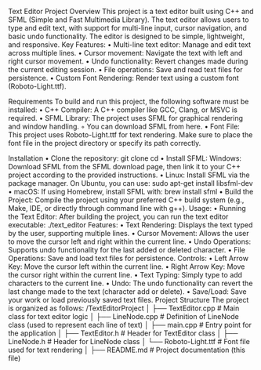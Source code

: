 Text Editor Project
Overview
This project is a text editor built using C++ and SFML (Simple and Fast Multimedia Library). The text editor allows users to type and edit text, with support for multi-line input, cursor navigation, and basic undo functionality. The editor is designed to be simple, lightweight, and responsive.
Key Features:
    • Multi-line text editor: Manage and edit text across multiple lines.
    • Cursor movement: Navigate the text with left and right cursor movement.
    • Undo functionality: Revert changes made during the current editing session.
    • File operations: Save and read text files for persistence.
    • Custom Font Rendering: Render text using a custom font (Roboto-Light.ttf).

Requirements
To build and run this project, the following software must be installed:
    • C++ Compiler: A C++ compiler like GCC, Clang, or MSVC is required.
    • SFML Library: The project uses SFML for graphical rendering and window handling.
        ◦ You can download SFML from here.
    • Font File: This project uses Roboto-Light.ttf for text rendering. Make sure to place the font file in the project directory or specify its path correctly.

Installation
    • Clone the repository:
           git clone <your-repository-url>
		cd <your-project-directory>
    • Install SFML:
      Windows: Download SFML from the SFML download page, then link it to your C++ project according to the provided instructions.
    • Linux: Install SFML via the package manager. On Ubuntu, you can use:
      sudo apt-get install libsfml-dev
    • macOS: If using Homebrew, install SFML with:
      brew install sfml
    • Build the Project: Compile the project using your preferred C++ build system (e.g., Make, IDE, or directly through command line with g++).
Usage:
    • Running the Text Editor: After building the project, you can run the text editor executable:
      ./text_editor
Features:
    • Text Rendering: Displays the text typed by the user, supporting multiple
	lines.
    • Cursor Movement: Allows the user to move the cursor left and right within the current line.
    • Undo Operations: Supports undo functionality for the last added or deleted character.
    • File Operations: Save and load text files for persistence.
Controls:
    • Left Arrow Key: Move the cursor left within the current line.
    • Right Arrow Key: Move the cursor right within the current line.
    • Text Typing: Simply type to add characters to the current line.
    • Undo: The undo functionality can revert the last change made to the text (character add or delete).
    • Save/Load: Save your work or load previously saved text files.
Project Structure
The project is organized as follows:
/TextEditorProject
│   ├── TextEditor.cpp        # Main class for text editor logic
│   ├── LineNode.cpp          # Definition of LineNode class (used to represent each line of text)
│   ├── main.cpp              # Entry point for the application
│   ├── TextEditor.h          # Header for TextEditor class
│   ├── LineNode.h            # Header for LineNode class
│   └── Roboto-Light.ttf      # Font file used for text rendering
│
├── README.md                 # Project documentation (this file)
